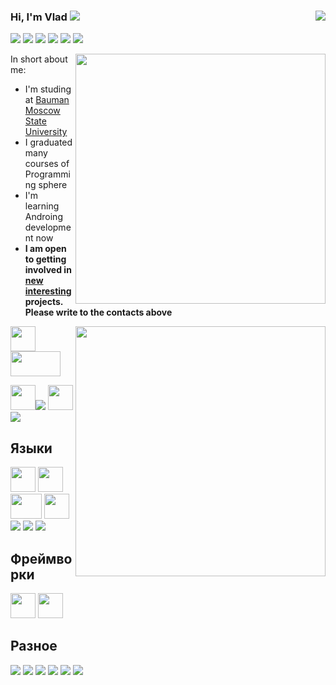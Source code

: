 ### Hi, I'm Vlad  <img src="https://img.icons8.com/color/20/000000/instagram-verification-badge.png"/><a href="" target="_blank"> <img align="right" src="https://komarev.com/ghpvc/?username=Mansurow"/>

<a href="https://t.me/v_mansurov" target="_blank"><img src="https://img.icons8.com/color/40/000000/telegram-app--v4.png"/></a>
<a href="https://www.linkedin.com/in/mansurow/" target="_blank"><img src="https://img.icons8.com/color/40/000000/linkedin-circled--v2.png"/></a>
<a href="https://vk.com/mansurovvm" target="_blank"><img src="https://img.icons8.com/color/40/000000/vk-circled.png"/></a>
<a href="https://www.facebook.com/profile.php?id=100010104849364" target="_blank"><img src="https://img.icons8.com/color/40/000000/facebook-circled--v1.png"/></a>
<a href="https://www.instagram.com/_mansurow_" target="_blank"><img src="https://img.icons8.com/color/40/000000/instagram-new--v1.png"/></a>
<a href="https://discord.gg/3d2jKVCQ" target="_blank"><img src="https://img.icons8.com/color/40/000000/discord-logo.png"/></a>

<img width="400px" align="right" src="https://github-readme-stats.vercel.app/api?username=Mansurow&theme=algolia&show_icons=true&hide_border=true&count_private=true&layout=compact" />  
      
In short about me:
- I'm studing at [Bauman Moscow State University](https://bmstu.ru)
- I graduated many courses of Programming sphere
- I'm learning Androing development now
- **I am open to getting involved in <u>new interesting</u> projects. Please write to the contacts above**
      
<img width="400px" align="right" src="https://github-readme-stats.vercel.app/api/top-langs/?username=Mansurow&theme=algolia&count_private=true&hide=html&layout=compact" />  

<div>    
<img src = "https://media4.giphy.com/media/KzJkzjggfGN5Py6nkT/giphy.gif" width = "40px" height = "40px"> <img src = "https://media.giphy.com/media/kH1DBkPNyZPOk0BxrM/giphy.gif" width = "80px" height = "40px">

<img src = "https://media4.giphy.com/media/IdyAQJVN2kVPNUrojM/giphy.gif" width = "40px" height = "40px"><img src="https://img.icons8.com/fluency/42/000000/visual-studio-2019.png"/> <img src = "https://media.giphy.com/media/UQJlZ2OcaCA2RLfGiZ/giphy.gif" width = "40px" height = "40px"> <img src="https://img.icons8.com/color/40/000000/intellij-idea.png"/>   
<h2>Языки</h2>
<img src = "https://media.giphy.com/media/XAxylRMCdpbEWUAvr8/giphy.gif" width = "40px" height = "40px"> <img src = "https://media.giphy.com/media/fsEaZldNC8A1PJ3mwp/giphy.gif" width = "40px" height = "40px"> <img src = "https://media.giphy.com/media/XH9wwXfUXu91wAJwN5/giphy.gif" width = "50px" height = "40px"> <img src = "https://media.giphy.com/media/LMt9638dO8dftAjtco/giphy.gif" width = "40px" height = "40px"> <img src="https://img.icons8.com/nolan/40/java-coffee-cup-logo.png"/> <img src="https://img.icons8.com/color/40/000000/c-plus-plus-logo.png"/> <img src="https://img.icons8.com/color/40/000000/c-programming.png"/>
<h2>Фреймворки</h2>
<img src = "https://media.giphy.com/media/eNAsjO55tPbgaor7ma/giphy.gif" width = "40px" height = "40px"> <a href="https://nodejs.org/en/"><img src = "https://media.giphy.com/media/kdFc8fubgS31b8DsVu/giphy.gif" width = "40px" height = "40px"></a>
<h2>Разное</h2>
<img src="https://img.icons8.com/fluency/45/000000/mysql-logo.png"/> <img src="https://img.icons8.com/color/45/000000/linux.png"/> <img src="https://img.icons8.com/color/45/000000/office-365.png"/> <img src="https://img.icons8.com/dusk/45/000000/unity.png"/>  <img src="https://img.icons8.com/nolan/45/unreal-engine.png"/> <img src="https://img.icons8.com/color/45/000000/blender-3d.png"/>
</div> 
<!--
**Mansurow/Mansurow** is a ✨ _special_ ✨ repository because its `README.md` (this file) appears on your GitHub profile.

Here are some ideas to get you started:

- 🔭 I’m currently working on ...
- 🌱 I’m currently learning ...
- 👯 I’m looking to collaborate on ...
- 🤔 I’m looking for help with ...
- 💬 Ask me about ...
- 📫 How to reach me: ...
- 😄 Pronouns: ...
- ⚡ Fun fact: ...
-->
